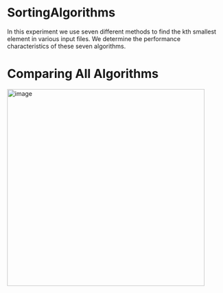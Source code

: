 # SortingAlgorithms
In this experiment we use seven different methods to find the kth smallest element in various input files. We determine the performance characteristics of these seven algorithms.

# Comparing All Algorithms
<img width="460" alt="image" src="https://user-images.githubusercontent.com/83729242/171743327-4ff62ac0-205f-470c-b10c-6bb77c618c3b.png">
